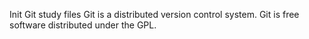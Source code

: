 Init Git study files
Git is a distributed version control system.
Git is free software distributed under the GPL.
